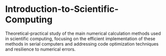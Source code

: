 # Introduction-to-Scientific-Computing
Theoretical-practical study of the main numerical calculation methods used in scientific computing, focusing on the efficient implementation of these methods in serial computers and addressing code optimization techniques and resilience to numerical errors.

